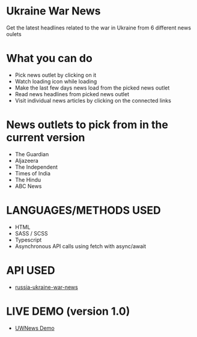 # Ukraine War News
Get the latest headlines related to the war in Ukraine from 6 different news oulets

# What you can do
- Pick news outlet by clicking on it
- Watch loading icon while loading
- Make the last few days news load from the picked news outlet
- Read news headlines from picked news outlet
- Visit individual news articles by clicking on the connected links

# News outlets to pick from in the current version
- The Guardian
- Aljazeera
- The Independent
- Times of India
- The Hindu
- ABC News

# LANGUAGES/METHODS USED
- HTML
- SASS / SCSS
- Typescript
- Asynchronous API calls using fetch with async/await

# API USED
- [russia-ukraine-war-news](https://rapidapi.com/ayushkr1322/api/russia-ukraine-war-news)

# LIVE DEMO (version 1.0)
- [UWNews Demo](https://webinno.se/UWNews/)

